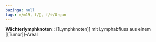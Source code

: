 ```yaml
---
bazinga: null
tags: m/m19, f/🦀, f/💀/Organ
---
```

**Wächterlymphknoten**:: [[Lymphknoten]] mit Lymphabfluss aus einem [[Tumor]]-Areal
